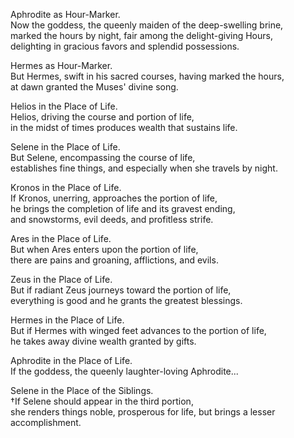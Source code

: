 Aphrodite as Hour-Marker.  
Now the goddess, the queenly maiden of the deep-swelling brine,  
marked the hours by night, fair among the delight-giving Hours,  
delighting in gracious favors and splendid possessions.

Hermes as Hour-Marker.  
But Hermes, swift in his sacred courses, having marked the hours,  
at dawn granted the Muses' divine song.

Helios in the Place of Life.  
Helios, driving the course and portion of life,  
in the midst of times produces wealth that sustains life.

Selene in the Place of Life.  
But Selene, encompassing the course of life,  
establishes fine things, and especially when she travels by night.

Kronos in the Place of Life.  
If Kronos, unerring, approaches the portion of life,  
he brings the completion of life and its gravest ending,  
and snowstorms, evil deeds, and profitless strife.

Ares in the Place of Life.  
But when Ares enters upon the portion of life,  
there are pains and groaning, afflictions, and evils.

Zeus in the Place of Life.  
But if radiant Zeus journeys toward the portion of life,  
everything is good and he grants the greatest blessings.

Hermes in the Place of Life.  
But if Hermes with winged feet advances to the portion of life,  
he takes away divine wealth granted by gifts.

Aphrodite in the Place of Life.  
If the goddess, the queenly laughter-loving Aphrodite...

Selene in the Place of the Siblings.  
†If Selene should appear in the third portion,  
she renders things noble, prosperous for life, but brings a lesser accomplishment.